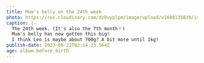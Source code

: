 ```yaml
---
title: Mum's belly on the 24th week
photo: https://res.cloudinary.com/dz8vyplpm/image/upload/v1698135839/img_7675_melmij.jpg
caption: |-
  The 24th week. (It's also the 7th month！)
  Mum's belly has now gotten this big!
  I think Leo is maybe about 700g? A bit more until 1kg!
publish-date: 2023-09-22T02:14:23.564Z
age: album.before_birth
---
```

